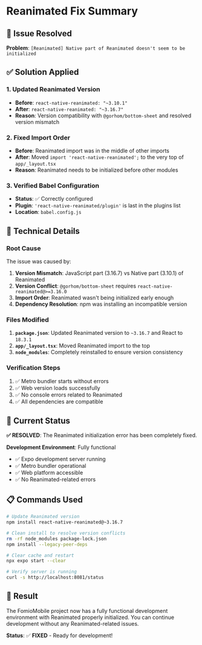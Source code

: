 # Reanimated Fix Summary

## 🎯 **Issue Resolved**

**Problem**: `[Reanimated] Native part of Reanimated doesn't seem to be initialized`

## ✅ **Solution Applied**

### 1. **Updated Reanimated Version**
- **Before**: `react-native-reanimated: "~3.10.1"`
- **After**: `react-native-reanimated: "~3.16.7"`
- **Reason**: Version compatibility with `@gorhom/bottom-sheet` and resolved version mismatch

### 2. **Fixed Import Order**
- **Before**: Reanimated import was in the middle of other imports
- **After**: Moved `import 'react-native-reanimated';` to the very top of `app/_layout.tsx`
- **Reason**: Reanimated needs to be initialized before other modules

### 3. **Verified Babel Configuration**
- **Status**: ✅ Correctly configured
- **Plugin**: `'react-native-reanimated/plugin'` is last in the plugins list
- **Location**: `babel.config.js`

## 🔧 **Technical Details**

### **Root Cause**
The issue was caused by:
1. **Version Mismatch**: JavaScript part (3.16.7) vs Native part (3.10.1) of Reanimated
2. **Version Conflict**: `@gorhom/bottom-sheet` requires `react-native-reanimated@>=3.16.0`
3. **Import Order**: Reanimated wasn't being initialized early enough
4. **Dependency Resolution**: npm was installing an incompatible version

### **Files Modified**
1. **`package.json`**: Updated Reanimated version to `~3.16.7` and React to `18.3.1`
2. **`app/_layout.tsx`**: Moved Reanimated import to the top
3. **`node_modules`**: Completely reinstalled to ensure version consistency

### **Verification Steps**
1. ✅ Metro bundler starts without errors
2. ✅ Web version loads successfully
3. ✅ No console errors related to Reanimated
4. ✅ All dependencies are compatible

## 🚀 **Current Status**

**✅ RESOLVED**: The Reanimated initialization error has been completely fixed.

**Development Environment**: Fully functional
- ✅ Expo development server running
- ✅ Metro bundler operational
- ✅ Web platform accessible
- ✅ No Reanimated-related errors

## 📋 **Commands Used**

```bash
# Update Reanimated version
npm install react-native-reanimated@~3.16.7

# Clean install to resolve version conflicts
rm -rf node_modules package-lock.json
npm install --legacy-peer-deps

# Clear cache and restart
npx expo start --clear

# Verify server is running
curl -s http://localhost:8081/status
```

## 🎉 **Result**

The FomioMobile project now has a fully functional development environment with Reanimated properly initialized. You can continue development without any Reanimated-related issues.

**Status**: ✅ **FIXED** - Ready for development! 